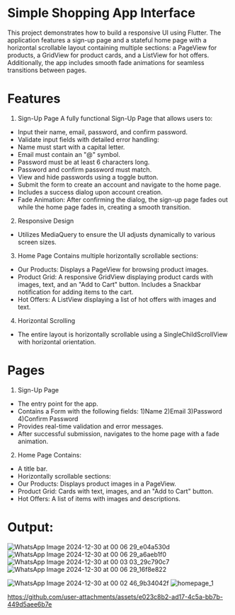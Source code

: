 
# Simple Shopping App Interface
This project demonstrates how to build a responsive UI using Flutter. The application features a sign-up page and a stateful home page with a horizontal scrollable layout containing multiple sections: a PageView for products, a GridView for product cards, and a ListView for hot offers. Additionally, the app includes smooth fade animations for seamless transitions between pages.

# Features
1. Sign-Up Page
A fully functional Sign-Up Page that allows users to:
- Input their name, email, password, and confirm password.
- Validate input fields with detailed error handling:
- Name must start with a capital letter.
- Email must contain an "@" symbol.
- Password must be at least 6 characters long.
- Password and confirm password must match.
- View and hide passwords using a toggle button.
- Submit the form to create an account and navigate to the home page.
- Includes a success dialog upon account creation.
- Fade Animation: After confirming the dialog, the sign-up page fades out while the home page fades in, creating a smooth transition.
2. Responsive Design
- Utilizes MediaQuery to ensure the UI adjusts dynamically to various screen sizes.
3. Home Page
Contains multiple horizontally scrollable sections:
- Our Products: Displays a PageView for browsing product images.
- Product Grid: A responsive GridView displaying product cards with images, text, and an "Add to Cart" button. Includes a Snackbar notification for adding items to the cart.
- Hot Offers: A ListView displaying a list of hot offers with images and text.
4. Horizontal Scrolling
- The entire layout is horizontally scrollable using a SingleChildScrollView with horizontal orientation.
# Pages
1. Sign-Up Page
- The entry point for the app.
- Contains a Form with the following fields:
1)Name
2)Email
3)Password
4)Confirm Password
- Provides real-time validation and error messages.
- After successful submission, navigates to the home page with a fade animation.
2. Home Page
Contains:
- A title bar.
- Horizontally scrollable sections:
- Our Products: Displays product images in a PageView.
- Product Grid: Cards with text, images, and an "Add to Cart" button.
- Hot Offers: A list of items with images and descriptions.
# Output:


![WhatsApp Image 2024-12-30 at 00 06 29_e04a530d](https://github.com/user-attachments/assets/ca113222-bce6-4b4a-9f0c-680dff5fd942)
![WhatsApp Image 2024-12-30 at 00 06 29_a6aeb1f0](https://github.com/user-attachments/assets/0fead678-d843-46c2-b493-a9f6c350645e)
![WhatsApp Image 2024-12-30 at 00 03 03_29c790c7](https://github.com/user-attachments/assets/c720a2cd-a609-490a-bd36-bfe1cb3afa92)
![WhatsApp Image 2024-12-30 at 00 06 29_16f8e822](https://github.com/user-attachments/assets/3dbb21ba-5cd3-4b05-9053-2c957b457547)



![WhatsApp Image 2024-12-30 at 00 02 46_9b34042f](https://github.com/user-attachments/assets/62fae952-47be-4cb3-9ec5-51f5ed5f3b5d)
![homepage_1](https://github.com/user-attachments/assets/8a8a1edf-281a-4f8f-80b7-b99d48f64e13)






https://github.com/user-attachments/assets/e023c8b2-ad17-4c5a-bb7b-449d5aee6b7e







